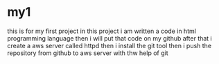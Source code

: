 # my1
this is for my first project
in this project i am written a code in html programming language
then i will put that code on my github
after that i create a aws server called httpd
then i install the git tool
then i push the repository from github to aws server with thw help of git
